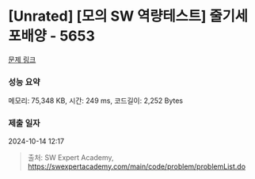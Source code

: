 # [Unrated] [모의 SW 역량테스트] 줄기세포배양 - 5653 

[문제 링크](https://swexpertacademy.com/main/code/problem/problemDetail.do?contestProbId=AWXRJ8EKe48DFAUo) 

### 성능 요약

메모리: 75,348 KB, 시간: 249 ms, 코드길이: 2,252 Bytes

### 제출 일자

2024-10-14 12:17



> 출처: SW Expert Academy, https://swexpertacademy.com/main/code/problem/problemList.do